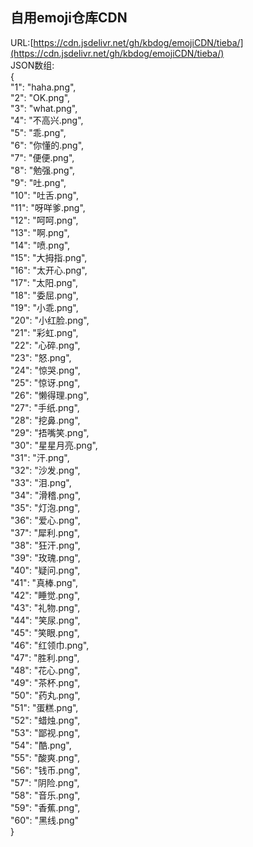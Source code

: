 ## 自用emoji仓库CDN  
URL:[https://cdn.jsdelivr.net/gh/kbdog/emojiCDN/tieba/](https://cdn.jsdelivr.net/gh/kbdog/emojiCDN/tieba/)  
JSON数组:  
{  
  "1": "haha.png",  
  "2": "OK.png",  
  "3": "what.png",  
  "4": "不高兴.png",  
  "5": "乖.png",  
  "6": "你懂的.png",  
  "7": "便便.png",  
  "8": "勉强.png",  
  "9": "吐.png",  
  "10": "吐舌.png",  
  "11": "呀咩爹.png",  
  "12": "呵呵.png",  
  "13": "啊.png",  
  "14": "喷.png",  
  "15": "大拇指.png",  
  "16": "太开心.png",  
  "17": "太阳.png",  
  "18": "委屈.png",  
  "19": "小乖.png",  
  "20": "小红脸.png",  
  "21": "彩虹.png",  
  "22": "心碎.png",  
  "23": "怒.png",  
  "24": "惊哭.png",  
  "25": "惊讶.png",  
  "26": "懒得理.png",  
  "27": "手纸.png",  
  "28": "挖鼻.png",  
  "29": "捂嘴笑.png",  
  "30": "星星月亮.png",  
  "31": "汗.png",  
  "32": "沙发.png",  
  "33": "泪.png",  
  "34": "滑稽.png",  
  "35": "灯泡.png",  
  "36": "爱心.png",  
  "37": "犀利.png",  
  "38": "狂汗.png",  
  "39": "玫瑰.png",  
  "40": "疑问.png",  
  "41": "真棒.png",  
  "42": "睡觉.png",  
  "43": "礼物.png",  
  "44": "笑尿.png",  
  "45": "笑眼.png",  
  "46": "红领巾.png",  
  "47": "胜利.png",  
  "48": "花心.png",  
  "49": "茶杯.png",   
  "50": "药丸.png",  
  "51": "蛋糕.png",  
  "52": "蜡烛.png",  
  "53": "鄙视.png",  
  "54": "酷.png",  
  "55": "酸爽.png",  
  "56": "钱币.png",  
  "57": "阴险.png",  
  "58": "音乐.png",  
  "59": "香蕉.png",  
  "60": "黑线.png"   
}

